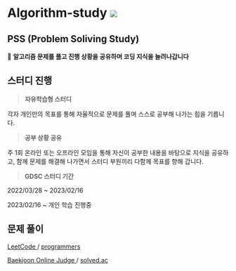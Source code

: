 # Algorithm-study <a href="https://www.notion.so/thelight0804/PSS-92453957ca9c447f9fb979da3bf3fd73" target="Notion"><img src="https://img.shields.io/badge/Notion-000000?style=flat-square&logo=Notion&logoColor=white"/></a>


## PSS (Problem Soliving Study)

👊 **알고리즘 문제를 풀고 진행 상황을 공유하며 코딩 지식을 늘려나갑니다**


## 스터디 진행

> **자유학습형 스터디**

각자 개인만의 목표를 통해 자율적으로 문제를 풀며 스스로 공부해 나가는 힘을 기릅니다.
    
> **공부 상황 공유**

주 1회 온라인 또는 오프라인 모임을 통해 자신이 공부한 내용을 바탕으로 지식을 공유하고, 함께 문제를 해결해 나가면서 스터디 부원끼리 다함께 목표를 향해 갑니다.

> **GDSC 스터디 기간**

2022/03/28 ~ 2023/02/16

2023/02/16 ~ 개인 학습 진행중

## 문제 풀이
<a href="https://leetcode.com/problemset/all/">LeetCode </a> / <a href="https://school.programmers.co.kr/learn/challenges">programmers </a>

<a href="https://www.acmicpc.net/">Baekjoon Online Judge </a> / <a href="https://solved.ac/class">solved.ac </a> 
